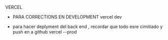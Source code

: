 VERCEL
- PARA CORRECTIONS EN DEVELOPMENT
vercel dev

- para hacer deplyment del back end , recordar que todo esre cimitiado y push en a github
vercel --prod
